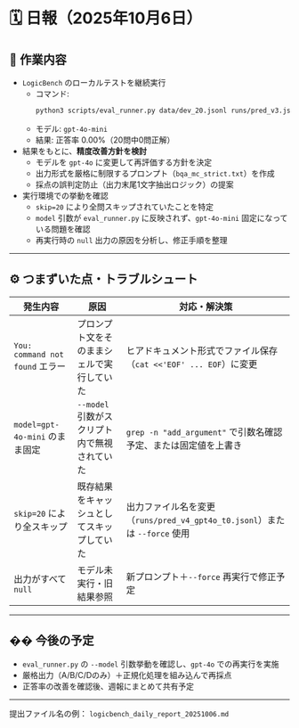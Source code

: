 # 🗓️ 日報（2025年10月6日）

## 🧩 作業内容
- `LogicBench` のローカルテストを継続実行  
  - コマンド:  
    ```bash
    python3 scripts/eval_runner.py data/dev_20.jsonl runs/pred_v3.jsonl
    ```
  - モデル: `gpt-4o-mini`
  - 結果: 正答率 0.00%（20問中0問正解）
- 結果をもとに、**精度改善方針を検討**
  - モデルを `gpt-4o` に変更して再評価する方針を決定  
  - 出力形式を厳格に制限するプロンプト（`bqa_mc_strict.txt`）を作成  
  - 採点の誤判定防止（出力末尾1文字抽出ロジック）の提案  
- 実行環境での挙動を確認  
  - `skip=20` により全問スキップされていたことを特定  
  - `model` 引数が `eval_runner.py` に反映されず、`gpt-4o-mini` 固定になっている問題を確認  
  - 再実行時の `null` 出力の原因を分析し、修正手順を整理  

---

## ⚙️ つまずいた点・トラブルシュート
| 発生内容 | 原因 | 対応・解決策 |
|-----------|------|---------------|
| `You: command not found` エラー | プロンプト文をそのままシェルで実行していた | ヒアドキュメント形式でファイル保存（`cat <<'EOF' ... EOF`）に変更 |
| `model=gpt-4o-mini` のまま固定 | `--model` 引数がスクリプト内で無視されていた | `grep -n "add_argument"` で引数名確認予定、または固定値を上書き |
| `skip=20` により全スキップ | 既存結果をキャッシュとしてスキップしていた | 出力ファイル名を変更（`runs/pred_v4_gpt4o_t0.jsonl`）または `--force` 使用 |
| 出力がすべて `null` | モデル未実行・旧結果参照 | 新プロンプト＋`--force` 再実行で修正予定 |

---

## �� 今後の予定
- `eval_runner.py` の `--model` 引数挙動を確認し、`gpt-4o` での再実行を実施  
- 厳格出力（A/B/C/Dのみ）＋正規化処理を組み込んで再採点  
- 正答率の改善を確認後、週報にまとめて共有予定  

---

提出ファイル名の例：
`logicbench_daily_report_20251006.md`
